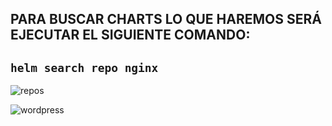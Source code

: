 ## PARA BUSCAR CHARTS LO QUE HAREMOS SERÁ EJECUTAR EL SIGUIENTE COMANDO:

## `helm search repo nginx`

![repos](https://user-images.githubusercontent.com/72433702/152123295-ab37db07-4de7-4494-99ce-aa2d16a36ca1.PNG)


![wordpress](https://user-images.githubusercontent.com/72433702/152123912-2397fc64-5c0a-4fc9-8f9a-b77caedcbfea.PNG)
